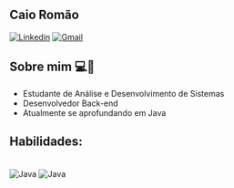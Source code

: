 ## Caio Romão

[![Linkedin](https://img.shields.io/badge/LinkedIn-0077B5?style=for-the-badge&logo=linkedin&logoColor=white)](https://www.linkedin.com/in/caio-rom%C3%A3o-b34a63364/)
[![Gmail](https://img.shields.io/badge/Gmail-D14836?style=for-the-badge&logo=gmail&logoColor=white)](mailto:romacaio12@gmail.com)

## Sobre mim 💻🧢

- Estudante de Análise e Desenvolvimento de Sistemas
- Desenvolvedor Back-end
- Atualmente se aprofundando em Java 

 ## Habilidades:

<div style="display: inline_block"><br/>
    <img align="center" alt="Java" src="https://img.shields.io/badge/Java-%23ED8B00?style=for-the-badge&logo=java&logoColor=white">
    <img align="center" alt="Java" src="https://img.shields.io/badge/Git-F05032?style=for-the-badge&logo=git&logoColor=white">
<div>
